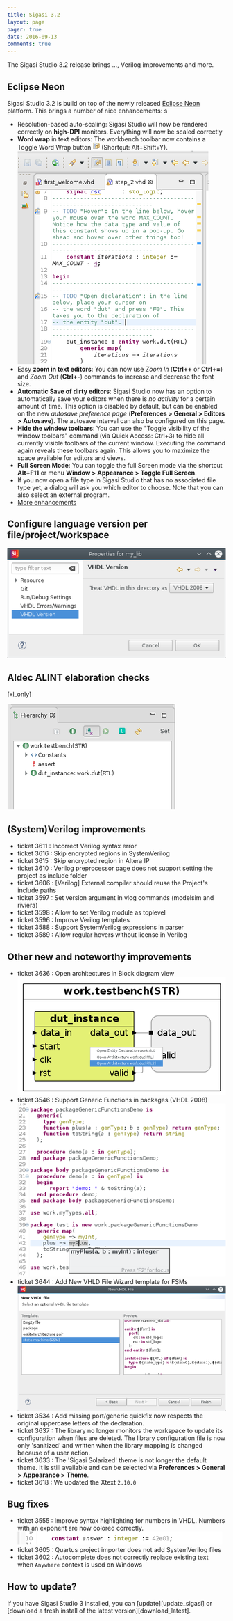 ```yaml
---
title: Sigasi 3.2
layout: page
pager: true
date: 2016-09-13
comments: true
---
```


The Sigasi Studio 3.2 release brings ..., Verilog improvements and more.

## Eclipse Neon

Sigasi Studio 3.2 is build on top of the newly released [Eclipse Neon](https://eclipse.org/neon/) platform. This brings a number of nice enhancements:
s

- Resolution-based auto-scaling: Sigasi Studio will now be rendered correctly on **high-DPI** monitors. Everything will now be scaled correctly
- **Word wrap** in text editors: The workbench toolbar now contains a Toggle Word Wrap button ![word wrap](3.2/wordwrap.png) (Shortcut: Alt+Shift+Y).  
     ![](3.2/word_wrap_editor.png)  
- Easy **zoom in text editors**: You can now use _Zoom In_ (**Ctrl++** or **Ctrl+=**) and _Zoom Out_ (**Ctrl+-**) commands to increase and decrease the font size.
- **Automatic Save of dirty editors**: Sigasi Studio now has an option to automatically save your editors when there is _no activity_ for a certain amount of time. This option is disabled by default, but can be enabled on the new _autosave preference page_ (**Preferences > General > Editors > Autosave**). The autosave interval can also be configured on this page.
- **Hide the window toolbars**: You can use the "Toggle visibility of the window toolbars" command (via Quick Access: Ctrl+3) to hide all currently visible toolbars of the current window. Executing the command again reveals these toolbars again. This allows you to maximize the space available for editors and views.
- **Full Screen Mode**: You can toggle the full Screen mode via the shortcut **Alt+F11** or menu **Window > Appearance > Toggle Full Screen**.
- If you now open a file type in Sigasi Studio that has no associated file type yet, a dialog will ask you which editor to choose. Note that you can also select an external program.
- [More enhancements](https://www.eclipse.org/eclipse/news/4.6/platform.php)

## Configure language version per file/project/workspace

![](3.2/vhdl_version.png)

## Aldec ALINT elaboration checks
[xl_only]

![](3.2/alint.png)

## (System)Verilog improvements

- ticket 3611 : Incorrect Verilog syntax error
- ticket 3616 : Skip encrypted regions in SystemVerilog
- ticket 3615 : Skip encrypted region in Altera IP
- ticket 3610 : Verilog preprocessor page does not support setting the project as include folder
- ticket 3606 : \[Verilog] External compiler should reuse the Project's include paths
- ticket 3597 : Set version argument in vlog commands (modelsim and riviera)
- ticket 3598 : Allow to set Verilog module as toplevel
- ticket 3596 : Improve Verilog templates
- ticket 3588 : Support SystemVerilog expressions in parser
- ticket 3589 : Allow regular hovers without license in Verilog


## Other new and noteworthy improvements

- ticket 3636 : Open architectures in Block diagram view
  ![](3.2/block_open_architecture.png)
- ticket 3546 : Support Generic Functions in packages (VHDL 2008)
  ![](3.2/generic_functions.png)
- ticket 3644 : Add New VHLD File Wizard template for FSMs
  ![](3.2/new_fsm.png)
- ticket 3534 : Add missing port/generic quickfix now respects the original uppercase letters of the declaration.
- ticket 3637 : The library no longer monitors the workspace to update its configuration when files are deleted. The library configuration file is now only 'sanitized' and written when the library mapping is changed because of a user action.
- ticket 3633 : The 'Sigasi Solarized' theme is not longer the default theme. It is still available and can be selected via **Preferences > General > Appearance > Theme**.
- ticket 3618 : We updated the Xtext `2.10.0`

## Bug fixes

- ticket 3555 : Improve syntax highlighting for numbers in VHDL. Numbers with an exponent are now colored correctly.  
  ![](3.2/numbers.png)
- ticket 3605 : Quartus project importer does not add SystemVerilog files
- ticket 3602 : Autocomplete does not correctly replace existing text when `Anywhere` context is used on Windows

## How to update?

If you have Sigasi Studio 3 installed, you can [update][update_sigasi] or [download a fresh install of the latest version][download_latest].
